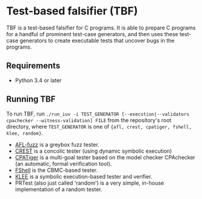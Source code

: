 # Test-based falsifier (TBF)

TBF is a test-based falsifier for C programs.
It is able to prepare C programs for a handful of prominent
test-case generators, and then uses these test-case generators
to create executable tests that uncover bugs in the programs.

## Requirements

  - Python 3.4 or later

## Running TBF

To run TBF, run
`./run_iuv -i TEST_GENERATOR [--execution|--validators cpachecker --witness-validation] FILE`
from the repository's root directory,
where `TEST_GENERATOR` is one of `{afl, crest, cpatiger, fshell, klee, random}`.

* [AFL-fuzz](http://lcamtuf.coredump.cx/afl/) is a greybox fuzz tester.
* [CREST](http://jburnim.github.io/crest/) is a concolic tester (using dynamic symbolic execution)
* [CPATiger](http://forsyte.at/software/cpatiger/) is a multi-goal tester based on the model checker CPAchecker (an automatic, formal verification tool).
* [FShell](http://forsyte.at/software/fshell/) is the CBMC-based tester.
* [KLEE](klee.github.io) is a symbolic execution-based tester and verifier.
* PRTest (also just called 'random') is a very simple, in-house implementation of a random tester.
